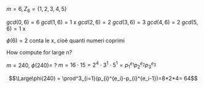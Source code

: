 $m = 6, Z_6 = \{ 1,2,3,4,5 \}$

$gcd(0,6)=6$
$gcd(1,6)=1$ x
$gcd(2,6)=2$
$gcd(3,6)=3$
$gcd(4,6)=2$
$gcd(5,6)=1$ x


$\phi(6)=2$ conta le x, cioè quanti numeri coprimi

How compute for large n?

$m = 240,\ \phi(240)= \ ?$
$m=16 \cdot 15 = 2^4 \cdot 3^1   \cdot 5^1 = p_{1}^{e_1} p_{2}^{e_2} p_{3}^{e_3}$

$$\Large\phi(240) = \prod^3_{i=1}(p_{i}^{e_i}-p_{i}^{e_i-1})=8*2*4= 64$$
